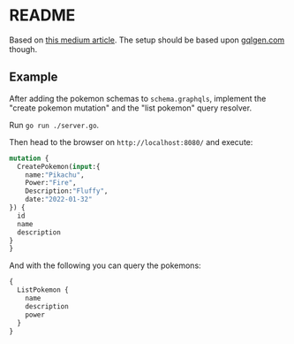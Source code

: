 # README
Based on [this medium article](https://levelup.gitconnected.com/lets-go-and-build-graphql-api-with-gqlgen-bfea2f346ea1). The setup should be based upon [gqlgen.com](https://gqlgen.com/) though.

## Example
After adding the pokemon schemas to `schema.graphqls`, implement the "create pokemon mutation" and the "list pokemon" query resolver.

Run `go run ./server.go`.

Then head to the browser on `http://localhost:8080/` and execute:

```graphql
mutation {
  CreatePokemon(input:{
    name:"Pikachu",
    Power:"Fire",
    Description:"Fluffy",
    date:"2022-01-32"
}) {
  id
  name
  description
}
}
```

And with the following you can query the pokemons:
```graphql
{
  ListPokemon {
    name
    description
    power
  }
}
```